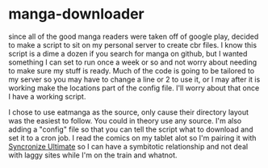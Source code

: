 manga-downloader
================

since all of the good manga readers were taken off of google play, decided to make a script to sit on my personal server to create cbr files. I know this script is a dime a dozen if you search for manga on github, but I wanted something I can set to run once a week or so and not worry about needing to make sure my stuff is ready. Much of the code is going to be tailored to my server so you may have to change a line or 2 to use it, or I may after it is working make the locations part of the config file.  I'll worry about that once I have a working script.

I chose to use eatmanga as the source, only cause their directory layout was the easiest to follow.  You could in theory use any source. I'm also adding a "config" file so that you can tell the script what to download and set it to a cron job. I read the comics on my tablet alot so I'm pairing it with [Syncronize Ultimate] so I can have a symbitotic relationship and not deal with laggy sites while I'm on the train and whatnot.


















[Syncronize Ultimate]: https://play.google.com/store/apps/details?id=com.icecoldapps.synchronizeultimate
